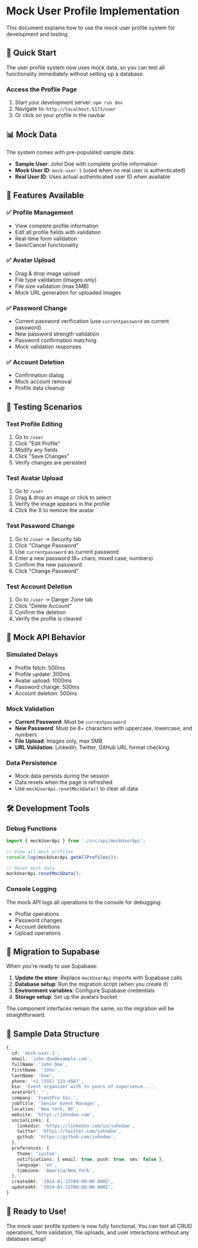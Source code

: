 # Mock User Profile Implementation

This document explains how to use the mock user profile system for development and testing.

## 🚀 Quick Start

The user profile system now uses mock data, so you can test all functionality immediately without setting up a database.

### **Access the Profile Page**
1. Start your development server: `npm run dev`
2. Navigate to: `http://localhost:5173/user`
3. Or click on your profile in the navbar

## 📊 Mock Data

The system comes with pre-populated sample data:

- **Sample User**: John Doe with complete profile information
- **Mock User ID**: `mock-user-1` (used when no real user is authenticated)
- **Real User ID**: Uses actual authenticated user ID when available

## 🔧 Features Available

### ✅ **Profile Management**
- View complete profile information
- Edit all profile fields with validation
- Real-time form validation
- Save/Cancel functionality

### ✅ **Avatar Upload**
- Drag & drop image upload
- File type validation (images only)
- File size validation (max 5MB)
- Mock URL generation for uploaded images

### ✅ **Password Change**
- Current password verification (use `currentpassword` as current password)
- New password strength validation
- Password confirmation matching
- Mock validation responses

### ✅ **Account Deletion**
- Confirmation dialog
- Mock account removal
- Profile data cleanup

## 🧪 Testing Scenarios

### **Test Profile Editing**
1. Go to `/user`
2. Click "Edit Profile"
3. Modify any fields
4. Click "Save Changes"
5. Verify changes are persisted

### **Test Avatar Upload**
1. Go to `/user`
2. Drag & drop an image or click to select
3. Verify the image appears in the profile
4. Click the X to remove the avatar

### **Test Password Change**
1. Go to `/user` → Security tab
2. Click "Change Password"
3. Use `currentpassword` as current password
4. Enter a new password (8+ chars, mixed case, numbers)
5. Confirm the new password
6. Click "Change Password"

### **Test Account Deletion**
1. Go to `/user` → Danger Zone tab
2. Click "Delete Account"
3. Confirm the deletion
4. Verify the profile is cleared

## 🔄 Mock API Behavior

### **Simulated Delays**
- Profile fetch: 500ms
- Profile update: 300ms
- Avatar upload: 1000ms
- Password change: 500ms
- Account deletion: 500ms

### **Mock Validation**
- **Current Password**: Must be `currentpassword`
- **New Password**: Must be 8+ characters with uppercase, lowercase, and numbers
- **File Upload**: Images only, max 5MB
- **URL Validation**: LinkedIn, Twitter, GitHub URL format checking

### **Data Persistence**
- Mock data persists during the session
- Data resets when the page is refreshed
- Use `mockUserApi.resetMockData()` to clear all data

## 🛠️ Development Tools

### **Debug Functions**
```typescript
import { mockUserApi } from './src/api/mockUserApi';

// View all mock profiles
console.log(mockUserApi.getAllProfiles());

// Reset mock data
mockUserApi.resetMockData();
```

### **Console Logging**
The mock API logs all operations to the console for debugging:
- Profile operations
- Password changes
- Account deletions
- Upload operations

## 🔄 Migration to Supabase

When you're ready to use Supabase:

1. **Update the store**: Replace `mockUserApi` imports with Supabase calls
2. **Database setup**: Run the migration script (when you create it)
3. **Environment variables**: Configure Supabase credentials
4. **Storage setup**: Set up the avatars bucket

The component interfaces remain the same, so the migration will be straightforward.

## 📝 Sample Data Structure

```typescript
{
  id: 'mock-user-1',
  email: 'john.doe@example.com',
  fullName: 'John Doe',
  firstName: 'John',
  lastName: 'Doe',
  phone: '+1 (555) 123-4567',
  bio: 'Event organizer with 5+ years of experience...',
  avatarUrl: '',
  company: 'EventPro Inc.',
  jobTitle: 'Senior Event Manager',
  location: 'New York, NY',
  website: 'https://johndoe.com',
  socialLinks: {
    linkedin: 'https://linkedin.com/in/johndoe',
    twitter: 'https://twitter.com/johndoe',
    github: 'https://github.com/johndoe',
  },
  preferences: {
    theme: 'system',
    notifications: { email: true, push: true, sms: false },
    language: 'en',
    timezone: 'America/New_York',
  },
  createdAt: '2024-01-15T00:00:00.000Z',
  updatedAt: '2024-01-15T00:00:00.000Z',
}
```

## 🎯 Ready to Use!

The mock user profile system is now fully functional. You can test all CRUD operations, form validation, file uploads, and user interactions without any database setup!

